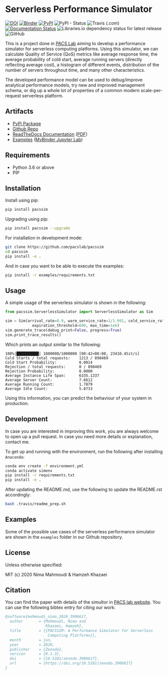 # Serverless Performance Simulator

[![DOI](https://zenodo.org/badge/DOI/10.5281/zenodo.3906617.svg)](https://doi.org/10.5281/zenodo.3906617)
[![Binder](https://mybinder.org/badge_logo.svg)](https://mybinder.org/v2/gh/pacslab/pacssim/production?urlpath=lab%2Ftree%2Fexamples%2F)
[![PyPI](https://img.shields.io/pypi/v/pacssim.svg)](https://pypi.org/project/pacssim/)
![PyPI - Status](https://img.shields.io/pypi/status/pacssim.svg)
![Travis (.com)](https://img.shields.io/travis/com/pacslab/pacssim.svg)
[![Documentation Status](https://readthedocs.org/projects/pacssim/badge/?version=latest)](https://pacssim.readthedocs.io/en/latest/?badge=latest)
![Libraries.io dependency status for latest release](https://img.shields.io/librariesio/release/pypi/pacssim.svg)
![GitHub](https://img.shields.io/github/license/pacslab/pacssim.svg)

This is a project done in [PACS Lab](https://pacs.eecs.yorku.ca/) aiming to develop a performance simulator for serverless computing platforms. Using this simulator, we can calculate Quality of Service (QoS) metrics like average response time, the average probability of cold start, average running servers (directly reflecting average cost), a histogram of different events, distribution of the number of servers throughout time, and many other characteristics.

The developed performance model can be used to debug/improve analytical performance models, try new and improved management schema, or dig up a whole lot of properties of a common modern scale-per-request serverless platform.

## Artifacts

- [PyPi Package](https://pypi.org/project/pacssim/)
- [Github Repo](https://github.com/pacslab/pacssim)
- [ReadTheDocs Documentation](https://pacssim.readthedocs.io/en/latest/) ([PDF](https://pacssim.readthedocs.io/_/downloads/en/latest/pdf/))
- [Examples](./examples) ([MyBinder Jupyter Lab](https://mybinder.org/v2/gh/pacslab/pacssim/production?urlpath=lab%2Ftree%2Fexamples%2F))

## Requirements

- Python 3.6 or above
- PIP

## Installation

Install using pip:

```sh
pip install pacssim
```

Upgrading using pip:

```sh
pip install pacssim --upgrade
```

For installation in development mode:

```sh
git clone https://github.com/pacslab/pacssim
cd pacssim
pip install -e .
```

And in case you want to be able to execute the examples:

```sh
pip install -r examples/requirements.txt
```

## Usage

A simple usage of the serverless simulator is shown in the following:

```py
from pacssim.ServerlessSimulator import ServerlessSimulator as Sim

sim = Sim(arrival_rate=0.9, warm_service_rate=1/1.991, cold_service_rate=1/2.244,
            expiration_threshold=600, max_time=1e6)
sim.generate_trace(debug_print=False, progress=True)
sim.print_trace_results()
```

Which prints an output similar to the following:

```
100%|██████████| 1000000/1000000 [00:42<00:00, 23410.45it/s]
Cold Starts / total requests:	 1213 / 898469
Cold Start Probability: 	     0.0014
Rejection / total requests:      0 / 898469
Rejection Probability: 		     0.0000
Average Instance Life Span:      6335.1337
Average Server Count:  		     7.6612
Average Running Count:  	     1.7879
Average Idle Count:  		     5.8733
```

Using this information, you can predict the behaviour of your system in production.

## Development

In case you are interested in improving this work, you are always welcome to open up a pull request.
In case you need more details or explanation, contact me.

To get up and running with the environment, run the following after installing `Anaconda`:

```sh
conda env create -f environment.yml
conda activate simenv
pip install -r requirements.txt
pip install -e .
```

After updating the README.md, use the following to update the README.rst accordingly:

```sh
bash .travis/readme_prep.sh
```

## Examples

Some of the possible use cases of the serverless performance simulator are shown in the `examples` folder in our Github repository.

## License

Unless otherwise specified:

MIT (c) 2020 Nima Mahmoudi & Hamzeh Khazaei

## Citation

You can find the paper with details of the simultor in [PACS lab website](https://pacs.eecs.yorku.ca/publications/). You can use the following bibtex entry for citing our work:

```bib
@software{mahmoudi_nima_2020_3906617,
  author       = {Mahmoudi, Nima and
                  Khazaei, Hamzeh},
  title        = {{PACSSIM: A Performance Simulator for Serverless 
                   Computing Platforms}},
  month        = jun,
  year         = 2020,
  publisher    = {Zenodo},
  version      = {0.1.3},
  doi          = {10.5281/zenodo.3906617},
  url          = {https://doi.org/10.5281/zenodo.3906617}
}
```
